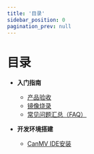 ```yaml
---
title: '目录'
sidebar_position: 0
pagination_prev: null
---
```


<!-- ![Cover](./img/cover.png) -->

# 目录

- **入门指南**
  - [产品验收](./start-guide/product-acceptance)
  - [镜像烧录](./start-guide/image-flash)
  - [常见问题汇总（FAQ）](./start-guide/FAQ)

- **开发环境搭建**
  - [CanMV IDE安装](./set-up-development-environment/canmv-ide-install)

